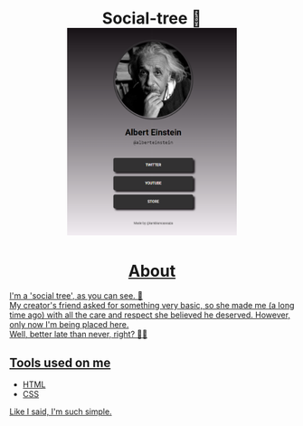
<h1 align="center"> Social-tree 🌳
<br>
<img src="./assets/Social-tree.png" width="300px"/>
</h1>

<h1 align="center"><a href="https://iambiancasouza.github.io/Social-tree/></a>See me here</h1>

## About

I'm a 'social tree', as you can see. 🙂<br> My creator's friend asked for something very basic, so she made me (a long time ago) with all the care and respect she believed he deserved. However, only now I'm being placed here.<br> Well, better late than never, right? 🤷‍♀️


## Tools used on me

- HTML
- CSS

Like I said, I'm such simple.

